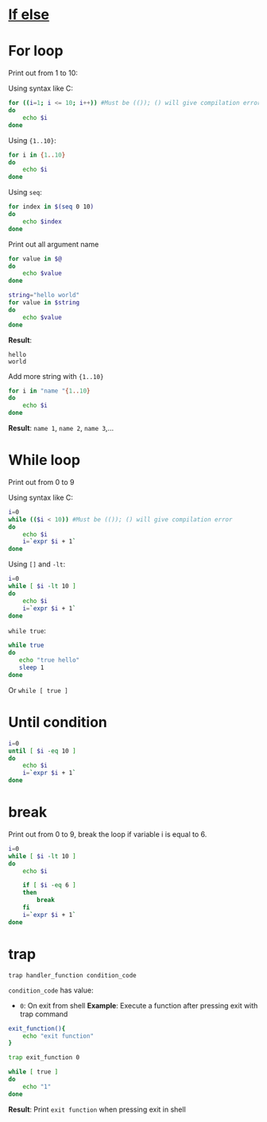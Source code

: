 # [If else](If%20else.md)
# For loop
Print out from 1 to 10:

Using syntax like C:
```sh
for ((i=1; i <= 10; i++)) #Must be (()); () will give compilation error
do
    echo $i
done
```
Using ``{1..10}``:
```sh
for i in {1..10}
do
    echo $i
done
```
Using ``seq``:
```sh
for index in $(seq 0 10)
do
    echo $index
done
```
Print out all argument name

```sh
for value in $@
do
    echo $value
done
```
```sh
string="hello world"
for value in $string
do
    echo $value
done
```
**Result**:

```
hello
world
```
Add more string with ``{1..10}``

```sh
for i in "name "{1..10}
do
    echo $i
done
```
**Result**: ``name 1``, ``name 2``, ``name 3``,...

# While loop

Print out from 0 to 9

Using syntax like C:
```sh
i=0
while (($i < 10)) #Must be (()); () will give compilation error
do
    echo $i
    i=`expr $i + 1`
done
```
Using ``[]`` and ``-lt``:
```sh
i=0
while [ $i -lt 10 ]
do
    echo $i
    i=`expr $i + 1`
done
```
``while true``:
```sh
while true 
do
   echo "true hello"
   sleep 1
done
```

Or ``while [ true ]``

# Until condition

```sh
i=0
until [ $i -eq 10 ]
do
    echo $i
    i=`expr $i + 1`
done
```

# break

Print out from 0 to 9, break the loop if variable i is equal to 6.

```sh
i=0
while [ $i -lt 10 ]
do
    echo $i

    if [ $i -eq 6 ]
    then
        break
    fi
    i=`expr $i + 1`    
done
```
# trap

``trap handler_function condition_code``

``condition_code`` has value:

* ``0``: On exit from shell
**Example**: Execute a function after pressing exit with trap command
```sh
exit_function(){
	echo "exit function"
}

trap exit_function 0

while [ true ]
do
	echo "1"
done	
```

**Result**: Print ``exit function`` when pressing exit in shell
